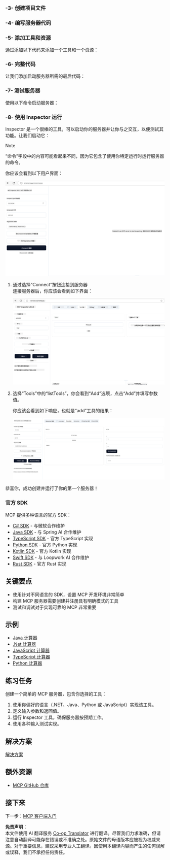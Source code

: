 <!--
CO_OP_TRANSLATOR_METADATA:
{
  "original_hash": "d730cbe43a8efc148677fdbc849a7d5e",
  "translation_date": "2025-06-02T16:54:35+00:00",
  "source_file": "03-GettingStarted/01-first-server/README.md",
  "language_code": "zh"
}
-->
### -3- 创建项目文件

### -4- 编写服务器代码

### -5- 添加工具和资源

通过添加以下代码来添加一个工具和一个资源：

### -6- 完整代码

让我们添加启动服务器所需的最后代码：

### -7- 测试服务器

使用以下命令启动服务器：

### -8- 使用 Inspector 运行

Inspector 是一个很棒的工具，可以启动你的服务器并让你与之交互，以便测试其功能。让我们启动它：

> [!NOTE]
> “命令”字段中的内容可能看起来不同，因为它包含了使用你特定运行时运行服务器的命令。

你应该会看到以下用户界面：

![连接](../../../../translated_images/connect.141db0b2bd05f096fb1dd91273771fd8b2469d6507656c3b0c9df4b3c5473929.zh.png)

1. 通过选择“Connect”按钮连接到服务器  
   连接服务器后，你应该会看到如下界面：

   ![已连接](../../../../translated_images/connected.73d1e042c24075d386cacdd4ee7cd748c16364c277d814e646ff2f7b5eefde85.zh.png)

2. 选择“Tools”中的“listTools”，你会看到“Add”选项，点击“Add”并填写参数值。

   你应该会看到如下响应，也就是“add”工具的结果：

   ![运行 add 工具的结果](../../../../translated_images/ran-tool.a5a6ee878c1369ec1e379b81053395252a441799dbf23416c36ddf288faf8249.zh.png)

恭喜你，成功创建并运行了你的第一个服务器！

### 官方 SDK

MCP 提供多种语言的官方 SDK：
- [C# SDK](https://github.com/modelcontextprotocol/csharp-sdk) - 与微软合作维护
- [Java SDK](https://github.com/modelcontextprotocol/java-sdk) - 与 Spring AI 合作维护
- [TypeScript SDK](https://github.com/modelcontextprotocol/typescript-sdk) - 官方 TypeScript 实现
- [Python SDK](https://github.com/modelcontextprotocol/python-sdk) - 官方 Python 实现
- [Kotlin SDK](https://github.com/modelcontextprotocol/kotlin-sdk) - 官方 Kotlin 实现
- [Swift SDK](https://github.com/modelcontextprotocol/swift-sdk) - 与 Loopwork AI 合作维护
- [Rust SDK](https://github.com/modelcontextprotocol/rust-sdk) - 官方 Rust 实现

## 关键要点

- 使用针对不同语言的 SDK，设置 MCP 开发环境非常简单
- 构建 MCP 服务器需要创建并注册具有明确模式的工具
- 测试和调试对于实现可靠的 MCP 非常重要

## 示例

- [Java 计算器](../samples/java/calculator/README.md)
- [.Net 计算器](../../../../03-GettingStarted/samples/csharp)
- [JavaScript 计算器](../samples/javascript/README.md)
- [TypeScript 计算器](../samples/typescript/README.md)
- [Python 计算器](../../../../03-GettingStarted/samples/python)

## 练习任务

创建一个简单的 MCP 服务器，包含你选择的工具：
1. 使用你偏好的语言（.NET、Java、Python 或 JavaScript）实现该工具。
2. 定义输入参数和返回值。
3. 运行 Inspector 工具，确保服务器按预期工作。
4. 使用各种输入测试实现。

## 解决方案

[解决方案](./solution/README.md)

## 额外资源

- [MCP GitHub 仓库](https://github.com/microsoft/mcp-for-beginners)

## 接下来

下一步：[MCP 客户端入门](/03-GettingStarted/02-client/README.md)

**免责声明**：  
本文件使用 AI 翻译服务 [Co-op Translator](https://github.com/Azure/co-op-translator) 进行翻译。尽管我们力求准确，但请注意自动翻译可能存在错误或不准确之处。原始文件的母语版本应被视为权威来源。对于重要信息，建议采用专业人工翻译。因使用本翻译内容而产生的任何误解或误释，我们不承担任何责任。